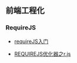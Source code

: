 ## 前端工程化

### RequireJS

- [requireJS入门](./RequireJS/requireJS.md)

- [REQUIREJS优化器之r.js](./RequireJS/REQUIREJS-OPTIMIZER.md)

